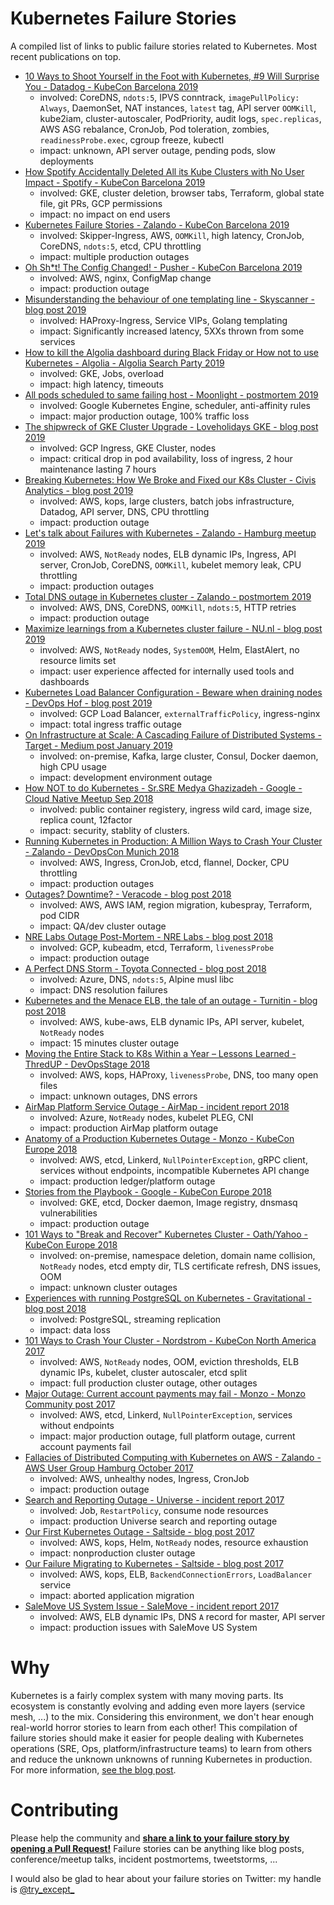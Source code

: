 # Kubernetes Failure Stories

A compiled list of links to public failure stories related to Kubernetes.
Most recent publications on top.

* [10 Ways to Shoot Yourself in the Foot with Kubernetes, #9 Will Surprise You - Datadog - KubeCon Barcelona 2019](https://www.youtube.com/watch?v=QKI-JRs2RIE)
    * involved: CoreDNS, `ndots:5`, IPVS conntrack, `imagePullPolicy: Always`, DaemonSet, NAT instances, `latest` tag, API server `OOMKill`, kube2iam, cluster-autoscaler, PodPriority, audit logs, `spec.replicas`, AWS ASG rebalance, CronJob, Pod toleration, zombies, `readinessProbe.exec`, cgroup freeze, kubectl
    * impact: unknown, API server outage, pending pods, slow deployments
* [How Spotify Accidentally Deleted All its Kube Clusters with No User Impact - Spotify - KubeCon Barcelona 2019](https://www.youtube.com/watch?v=ix0Tw8uinWs)
    * involved: GKE, cluster deletion, browser tabs, Terraform, global state file, git PRs, GCP permissions
    * impact: no impact on end users
* [Kubernetes Failure Stories - Zalando - KubeCon Barcelona 2019](https://www.youtube.com/watch?v=6sDTB4eV4F8)
    * involved: Skipper-Ingress, AWS, `OOMKill`, high latency, CronJob, CoreDNS, `ndots:5`, etcd, CPU throttling
    * impact: multiple production outages
* [Oh Sh\*t! The Config Changed! - Pusher - KubeCon Barcelona 2019](https://www.youtube.com/watch?v=8P7-C44Gjj8)
    * involved: AWS, nginx, ConfigMap change
    * impact: production outage
* [Misunderstanding the behaviour of one templating line - Skyscanner - blog post 2019](https://medium.com/@SkyscannerEng/misunderstanding-the-behaviour-of-one-templating-line-and-the-pain-it-caused-our-k8s-clusters-a420f30a99f1)
    * involved: HAProxy-Ingress, Service VIPs, Golang templating
    * impact: Significantly increased latency, 5XXs thrown from some services
* [How to kill the Algolia dashboard during Black Friday or How not to use Kubernetes - Algolia - Algolia Search Party 2019](https://www.youtube.com/watch?v=Fjyg7cxRZQs&list=PLuHdbqhRgWHJg9eOFCl5dgLvVjd_DFz8O&index=3&t=0s)
    * involved: GKE, Jobs, overload
    * impact: high latency, timeouts
* [All pods scheduled to same failing host - Moonlight - postmortem 2019](https://updates.moonlightwork.com/outage-post-mortem-87370)
    * involved: Google Kubernetes Engine, scheduler, anti-affinity rules
    * impact: major production outage, 100% traffic loss
* [The shipwreck of GKE Cluster Upgrade - Loveholidays GKE - blog post 2019](https://deploy.live/blog/the-shipwreck-of-gke-cluster-upgrade/)
    * involved: GCP Ingress, GKE Cluster, nodes
    * impact: critical drop in pod availability, loss of ingress, 2 hour maintenance lasting 7 hours
* [Breaking Kubernetes: How We Broke and Fixed our K8s Cluster - Civis Analytics - blog post 2019](https://medium.com/civis-analytics/https-medium-com-civis-analytics-breaking-kubernetes-how-we-broke-and-fixed-our-k8s-cluster-adfa6fbade61)
    * involved: AWS, kops, large clusters, batch jobs infrastructure, Datadog, API server, DNS, CPU throttling
    * impact: production outage
* [Let's talk about Failures with Kubernetes - Zalando - Hamburg meetup 2019](https://www.slideshare.net/try_except_/lets-talk-about-failures-with-kubernetes-hamburg-meetup)
    * involved: AWS, `NotReady` nodes, ELB dynamic IPs, Ingress, API server, CronJob, CoreDNS, `OOMKill`, kubelet memory leak, CPU throttling
    * impact: production outages
* [Total DNS outage in Kubernetes cluster - Zalando - postmortem 2019](https://github.com/zalando-incubator/kubernetes-on-aws/blob/dev/docs/postmortems/jan-2019-dns-outage.md)
    * involved: AWS, DNS, CoreDNS, `OOMKill`, `ndots:5`, HTTP retries
    * impact: production outage
* [Maximize learnings from a Kubernetes cluster failure - NU.nl - blog post 2019](https://www.tibobeijen.nl/2019/02/01/learning-from-kubernetes-cluster-failure/)
    * involved: AWS, `NotReady` nodes, `SystemOOM`, Helm, ElastAlert, no resource limits set
    * impact: user experience affected for internally used tools and dashboards
* [Kubernetes Load Balancer Configuration - Beware when draining nodes - DevOps Hof - blog post 2019](https://www.devops-hof.de/kubernetes-load-balancer-konfiguration-beware-when-draining-nodes/)
    * involved: GCP Load Balancer, `externalTrafficPolicy`, ingress-nginx
    * impact: total ingress traffic outage
* [On Infrastructure at Scale: A Cascading Failure of Distributed Systems - Target - Medium post January 2019](https://medium.com/@daniel.p.woods/on-infrastructure-at-scale-a-cascading-failure-of-distributed-systems-7cff2a3cd2df)
    * involved: on-premise, Kafka, large cluster, Consul, Docker daemon, high CPU usage
    * impact: development environment outage
 * [How NOT to do Kubernetes - Sr.SRE Medya Ghazizadeh - Google - Cloud Native Meetup Sep 2018](https://www.youtube.com/watch?v=V0DVkrHf08k)
    * involved: public container registery, ingress wild card, image size, replica count, 12factor
    * impact: security, stablity of clusters.
* [Running Kubernetes in Production: A Million Ways to Crash Your Cluster - Zalando - DevOpsCon Munich 2018](https://www.slideshare.net/try_except_/running-kubernetes-in-production-a-million-ways-to-crash-your-cluster-devopscon-munich-2018)
    * involved: AWS, Ingress, CronJob, etcd, flannel, Docker, CPU throttling
    * impact: production outages
* [Outages? Downtime? - Veracode - blog post 2018](https://sethmccombs.github.io/work/2018/12/03/Outages.html)
    * involved: AWS, AWS IAM, region migration, kubespray, Terraform, pod CIDR
    * impact: QA/dev cluster outage
* [NRE Labs Outage Post-Mortem - NRE Labs - blog post 2018](https://keepingitclassless.net/2018/12/december-4---nre-labs-outage-post-mortem/)
    * involved: GCP, kubeadm, etcd, Terraform, `livenessProbe`
    * impact: production outage
* [A Perfect DNS Storm - Toyota Connected - blog post 2018](https://www.adammargherio.com/a-perfect-dns-storm/)
    * involved: Azure, DNS, `ndots:5`, Alpine musl libc
    * impact: DNS resolution failures
* [Kubernetes and the Menace ELB, the tale of an outage - Turnitin - blog post 2018](https://itnext.io/kubernetes-and-the-menace-elb-the-tale-of-an-outage-c00bef678fc0)
    * involved: AWS, kube-aws, ELB dynamic IPs, API server, kubelet, `NotReady` nodes
    * impact: 15 minutes cluster outage
* [Moving the Entire Stack to K8s Within a Year – Lessons Learned - ThredUP - DevOpsStage 2018](https://www.youtube.com/watch?v=tA8Sr3Nsx1I)
    * involved: AWS, kops, HAProxy, `livenessProbe`, DNS, too many open files
    * impact: unknown outages, DNS errors
* [AirMap Platform Service Outage - AirMap - incident report 2018](https://www.airmap.com/incident-180719/)
    * involved: Azure, `NotReady` nodes, kubelet PLEG, CNI
    * impact: production AirMap platform outage
* [Anatomy of a Production Kubernetes Outage - Monzo - KubeCon Europe 2018](https://www.youtube.com/watch?v=OUYTNywPk-s)
    * involved: AWS, etcd, Linkerd, `NullPointerException`, gRPC client, services without endpoints, incompatible Kubernetes API change
    * impact: production ledger/platform outage
* [Stories from the Playbook - Google - KubeCon Europe 2018](https://youtu.be/N2JUGnwinbQ)
    * involved: GKE, etcd, Docker daemon, Image registry, dnsmasq vulnerabilities
    * impact: production outage
* [101 Ways to "Break and Recover" Kubernetes Cluster - Oath/Yahoo - KubeCon Europe 2018](https://www.youtube.com/watch?v=likHm-KHGWQ)
    * involved: on-premise, namespace deletion, domain name collision, `NotReady` nodes, etcd empty dir, TLS certificate refresh, DNS issues, OOM
    * impact: unknown cluster outages
* [Experiences with running PostgreSQL on Kubernetes - Gravitational - blog post 2018](https://gravitational.com/blog/running-postgresql-on-kubernetes/)
    * involved: PostgreSQL, streaming replication
    * impact: data loss
* [101 Ways to Crash Your Cluster - Nordstrom - KubeCon North America 2017](https://www.youtube.com/watch?v=xZO9nx6GBu0)
    * involved: AWS, `NotReady` nodes, OOM, eviction thresholds, ELB dynamic IPs, kubelet, cluster autoscaler, etcd split
    * impact: full production cluster outage, other outages
* [Major Outage: Current account payments may fail - Monzo - Monzo Community post 2017](https://community.monzo.com/t/resolved-current-account-payments-may-fail-major-outage-27-10-2017/26296/95)
    * involved: AWS, etcd, Linkerd, `NullPointerException`, services without endpoints
    * impact: major production outage, full platform outage, current account payments fail
* [Fallacies of Distributed Computing with Kubernetes on AWS - Zalando - AWS User Group Hamburg October 2017](https://www.slideshare.net/RaffaeleDiFazio/fallacies-of-distributed-computing-with-kubernetes-on-aws)
    * involved: AWS, unhealthy nodes, Ingress, CronJob
    * impact: production outage
* [Search and Reporting Outage - Universe - incident report 2017](http://status.universe.com/incidents/115n3vxqwzcf)
    * involved: Job, `RestartPolicy`, consume node resources
    * impact: production Universe search and reporting outage
* [Our First Kubernetes Outage - Saltside - blog post 2017](https://engineering.saltside.se/our-first-kubernetes-outage-c6b9249cfd3a)
    * involved: AWS, kops, Helm, `NotReady` nodes, resource exhaustion
    * impact: nonproduction cluster outage
* [Our Failure Migrating to Kubernetes - Saltside - blog post 2017](https://engineering.saltside.se/our-failure-migrating-to-kubernetes-25c28e6dd604)
    * involved: AWS, kops, ELB, `BackendConnectionErrors`, `LoadBalancer` service
    * impact: aborted application migration
* [SaleMove US System Issue - SaleMove - incident report 2017](https://status.salemove.com/incidents/xf6cr710yrzn)
    * involved: AWS, ELB dynamic IPs, DNS `A` record for master, API server
    * impact: production issues with SaleMove US System

# Why

Kubernetes is a fairly complex system with many moving parts.
Its ecosystem is constantly evolving and adding even more layers (service mesh, ...) to the mix.
Considering this environment, we don't hear enough real-world horror stories to learn from each other!
This compilation of failure stories should make it easier for people dealing with Kubernetes operations (SRE, Ops, platform/infrastructure teams) to
learn from others and reduce the unknown unknowns of running Kubernetes in production.
For more information, [see the blog post](https://srcco.de/posts/kubernetes-failure-stories.html).


# Contributing

Please help the community and **[share a link to your failure story by opening a Pull Request!](https://github.com/hjacobs/kubernetes-failure-stories/edit/master/README.md)**
Failure stories can be anything like blog posts, conference/meetup talks, incident postmortems, tweetstorms, ...

I would also be glad to hear about your failure stories on Twitter: my handle is [@try_except_](https://twitter.com/try_except_)
